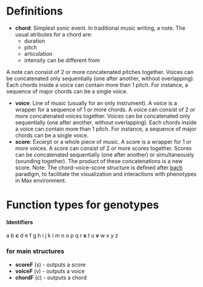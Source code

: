 # Definitions
- **chord**: Simplest sonic event. In traditional music writing, a note. The usual atributes for a chord are:
  - duration
  - pitch
  - articulation
  - intensity
can be different from 

A note can consist of 2 or more concatenated pitches together. Voices can be concatenated only sequentially (one after another, without overlapping). Each chords inside a voice can contain more than 1 pitch. For instance, a sequence of major chords can be a single voice.
- **voice**: Line of music (usually for an only instrument). A voice is a wrapper for a sequence of 1 or more chords. A voice can consist of 2 or more concatenated voices together. Voices can be concatenated only sequentially (one after another, without overlapping). Each chords inside a voice can contain more than 1 pitch. For instance, a sequence of major chords can be a single voice.
- **score**: Excerpt or a whole piece of music. A score is a wrapper for 1 or more voices. A score can consist of 2 or more scores together. Scores can be concatenated sequentially (one after another) or simultaneously (sounding together). The product of these concatenations is a new score.
Note: The chord-voice-score structure is defined after [bach](https://www.bachproject.net/) paradigm, to facilitate the visualization and interactions with phenotypes in Max environment.
# Function types for genotypes
#### Identifiers
a b **c** d e f g h i j k l m n o p q r **s** t u **v** w x y z
### for main structures
- **scoreF** (s) - outputs a score
- **voiceF** (v) - outputs a voice
- **chordF** (c) - outputs a chord


